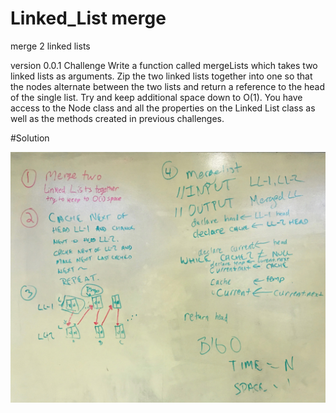 # Linked_List merge
merge 2 linked lists

version 0.0.1
Challenge
Write a function called mergeLists which takes two linked lists as arguments. 
Zip the two linked lists together into one so that the nodes alternate between the two lists and return a reference to the head of the single list. 
Try and keep additional space down to O(1). 
You have access to the Node class and all the properties on the Linked List class as well as the methods created in previous challenges.

#Solution

![alt text](./assets/ll_merge.jpg)
 
 
 


